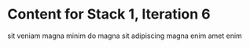 # Content for Stack 1, Iteration 6
sit veniam magna minim do magna sit adipiscing magna enim amet enim 
